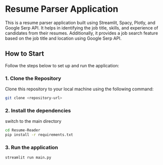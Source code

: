# Resume Parser Application

This is a resume parser application built using Streamlit, Spacy, Plotly, and Google Serp API. It helps in identifying the job title, skills, and experience of candidates from their resumes. Additionally, it provides a job search feature based on the job title and location using Google Serp API.

## How to Start

Follow the steps below to set up and run the application:

### 1. Clone the Repository

Clone this repository to your local machine using the following command:

```bash
git clone <repository-url>
```

### 2. Install the dependencies
switch to the main directory
```bash
cd Resume-Reader
pip install -r requirements.txt
```

### 3. Run the application
```bash
streamlit run main.py
```
